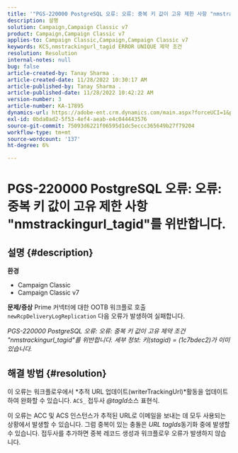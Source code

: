 ```yaml
---
title: '"PGS-220000 PostgreSQL 오류: 오류: 중복 키 값이 고유 제한 사항 "nmstrackingurl_tagid"를 위반합니다."'
description: 설명
solution: Campaign,Campaign Classic v7
product: Campaign,Campaign Classic v7
applies-to: Campaign Classic,Campaign,Campaign Classic v7
keywords: KCS,nmstrackingurl_tagid ERROR UNIQUE 제약 조건
resolution: Resolution
internal-notes: null
bug: false
article-created-by: Tanay Sharma .
article-created-date: 11/28/2022 10:30:17 AM
article-published-by: Tanay Sharma .
article-published-date: 11/28/2022 10:42:22 AM
version-number: 3
article-number: KA-17895
dynamics-url: https://adobe-ent.crm.dynamics.com/main.aspx?forceUCI=1&pagetype=entityrecord&etn=knowledgearticle&id=71f5a1a5-076f-ed11-9562-6045bd006239
exl-id: 0bda0ad2-5f53-4ef4-aeab-e4c044443576
source-git-commit: 75093d6221f06595d1dc5eccc365649b27f79204
workflow-type: tm+mt
source-wordcount: '137'
ht-degree: 6%

---
```


# PGS-220000 PostgreSQL 오류: 오류: 중복 키 값이 고유 제한 사항 &quot;nmstrackingurl_tagid&quot;를 위반합니다.

## 설명 {#description}

<b>환경</b>
- Campaign Classic
- Campaign Classic v7



<b>문제/증상</b>
Prime 커넥터에 대한 OOTB 워크플로 호출 `newRcpDeliveryLogReplication` 다음 오류가 발생하여 실패합니다.

*PGS-220000 PostgreSQL 오류: 오류: 중복 키 값이 고유 제약 조건 &quot;nmstrackingurl_tagid&quot;를 위반합니다. 세부 정보: 키(stagid) = (1c7bdec2)가 이미 있습니다.*


## 해결 방법 {#resolution}


이 오류는 워크플로우에서 *추적 URL 업데이트(writerTrackingUrl)*활동을 업데이트하여 완화할 수 있습니다. `ACS_` 접두사 *@tagId*&#x200B;소스 표현식.

이 오류는 ACC 및 ACS 인스턴스가 추적된 URL로 이메일을 보내는 데 모두 사용되는 상황에서 발생할 수 있습니다. 그럼 중복이 있는 충돌은 *URL* *tagIds*&#x200B;동기화 중에 발생할 수 있습니다. 접두사를 추가하면 중복 레코드 생성과 워크플로우 오류가 발생하지 않습니다.
